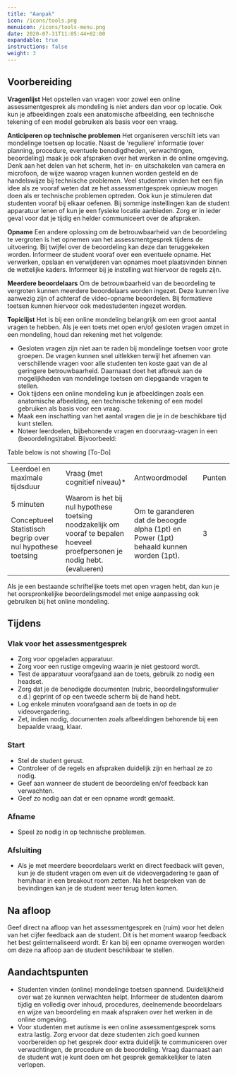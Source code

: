 ```yaml
---
title: "Aanpak"
icon: /icons/tools.png
menuicon: /icons/tools-menu.png
date: 2020-07-31T11:05:44+02:00
expandable: true
instructions: false
weight: 3
---
```


## Voorbereiding  
 
**Vragenlijst** Het opstellen van vragen voor zowel een online assessmentgesprek als mondeling is niet anders dan voor op locatie. Ook kun je afbeeldingen zoals een anatomische afbeelding, een technische tekening of een model gebruiken als basis voor een vraag. 
 
**Anticiperen op technische problemen** Het organiseren verschilt iets van mondelinge toetsen op locatie. Naast de 'reguliere' informatie (over planning, procedure, eventuele benodigdheden, verwachtingen, beoordeling) maak je ook afspraken over het werken in de online omgeving. Denk aan het delen van het scherm, het in- en uitschakelen van camera en microfoon, de wijze waarop vragen kunnen worden gesteld en de handelswijze bij technische problemen. Veel studenten vinden het een fijn idee als ze vooraf weten dat ze het assessmentgesprek opnieuw mogen doen als er technische problemen optreden. Ook kun je stimuleren dat studenten vooraf bij elkaar oefenen. Bij sommige instellingen kan de student apparatuur lenen of kun je een fysieke locatie aanbieden. Zorg er in ieder geval voor dat je tijdig en helder communiceert over de afspraken. 

**Opname** Een andere oplossing om de betrouwbaarheid van de beoordeling te vergroten is het opnemen van het assessmentgesprek tijdens de uitvoering. Bij twijfel over de beoordeling kan deze dan teruggekeken worden. Informeer de student vooraf over een eventuele opname. Het verwerken, opslaan en verwijderen van opnames moet plaatsvinden binnen de wettelijke kaders. Informeer bij je instelling wat hiervoor de regels zijn. 

**Meerdere beoordelaars** Om de betrouwbaarheid van de beoordeling te vergroten kunnen meerdere beoordelaars worden ingezet. Deze kunnen live aanwezig zijn of achteraf de video-opname beoordelen. Bij formatieve toetsen kunnen hiervoor ook medestudenten ingezet worden. 

**Topiclijst** Het is bij een online mondeling belangrijk om een groot aantal vragen te hebben. Als je een toets met open en/of gesloten vragen omzet in een mondeling, houd dan rekening met het volgende:

*	Gesloten vragen zijn niet aan te raden bij mondelinge toetsen voor grote groepen. De vragen kunnen snel uitlekken terwijl het afnemen van verschillende vragen voor alle studenten ten koste gaat van de al geringere betrouwbaarheid. Daarnaast doet het afbreuk aan de mogelijkheden van mondelinge toetsen om diepgaande vragen te stellen.
*	Ook tijdens een online mondeling kun je afbeeldingen zoals een anatomische afbeelding, een technische tekening of een model gebruiken als basis voor een vraag. 
*	Maak een inschatting van het aantal vragen die je in de beschikbare tijd kunt stellen. 
*	Noteer leerdoelen, bijbehorende vragen en doorvraag-vragen in een (beoordelings)tabel. Bijvoorbeeld:  

Table below is not showing [To-Do]

<table id="table">
<tr>
<td>Leerdoel en maximale tijdsduur</td>
<td>Vraag (met cognitief niveau)*</td>
<td>Antwoordmodel</td>
<td>Punten</td>
</tr>

<tr>
<td>5 minuten

Conceptueel Statistisch begrip over nul hypothese toetsing</td>
<td>Waarom is het bij nul hypothese toetsing noodzakelijk om vooraf te bepalen hoeveel proefpersonen je nodig hebt. (evalueren)</td>
<td>Om te garanderen dat de beoogde alpha (1pt) en Power (1pt) behaald kunnen worden (1pt).</td>
<td>3</td>
</tr>
</table>

Als je een bestaande schriftelijke toets met open vragen hebt, dan kun je het oorspronkelijke beoordelingsmodel met enige aanpassing ook gebruiken bij het online mondeling.

## Tijdens

### Vlak voor het assessmentgesprek

*	Zorg voor opgeladen apparatuur.  
*	Zorg voor een rustige omgeving waarin je niet gestoord wordt.   
*	Test de apparatuur voorafgaand aan de toets, gebruik zo nodig een headset. 
*	Zorg dat je de benodigde documenten (rubric, beoordelingsformulier e.d.) geprint of op een tweede scherm bij de hand hebt. 
*	Log enkele minuten voorafgaand aan de toets in op de videovergadering.  
*	Zet, indien nodig, documenten zoals afbeeldingen behorende bij een bepaalde vraag, klaar. 

### Start

*	Stel de student gerust.  
*	Controleer of de regels en afspraken duidelijk zijn en herhaal ze zo nodig. 
*	Geef aan wanneer de student de beoordeling en/of feedback kan verwachten.  
*	Geef zo nodig aan dat er een opname wordt gemaakt. 

### Afname

*	Speel zo nodig in op technische problemen.

### Afsluiting

*	Als je met meerdere beoordelaars werkt en direct feedback wilt geven, kun je de student vragen om even uit de videovergadering te gaan of hem/haar in een breakout room zetten. Na het bespreken van de bevindingen kan je de student weer terug laten komen. 

## Na afloop

Geef direct na afloop van het assessmentgesprek en (ruim) voor het delen van het cijfer feedback aan de student. Dit is het moment waarop feedback het best geïnternaliseerd wordt. Er kan bij een opname overwogen worden om deze na afloop aan de student beschikbaar te stellen.

## Aandachtspunten

*	Studenten vinden (online) mondelinge toetsen spannend. Duidelijkheid over wat ze kunnen verwachten helpt. Informeer de studenten daarom tijdig en volledig over inhoud, procedures, deelnemende beoordelaars en wijze van beoordeling en maak afspraken over het werken in de online omgeving.
*	Voor studenten met autisme is een online assessmentgesprek soms extra lastig. Zorg ervoor dat deze studenten zich goed kunnen voorbereiden op het gesprek door extra duidelijk te communiceren over verwachtingen, de procedure en de beoordeling. Vraag daarnaast aan de student wat je kunt doen om het gesprek gemakkelijker te laten verlopen.
